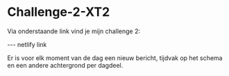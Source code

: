 # Challenge-2-XT2

Via onderstaande link vind je mijn challenge 2: 

--- netlify link 


Er is voor elk moment van de dag een nieuw bericht, tijdvak op het schema en een andere achtergrond per dagdeel. 
